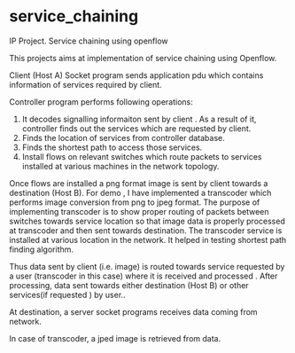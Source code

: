 # service_chaining
IP Project. Service chaining using openflow

This projects aims at implementation of service chaining using Openflow.

Client (Host A) Socket program sends application pdu which contains information of services required by client.

Controller program performs following operations:

1. It decodes signalling informaiton sent by client . As a result of it, controller finds out the services which are requested by client.
2. Finds the location of services from controller database.
3. Finds the shortest path to access those services.
4. Install flows on relevant switches which route packets to services installed at various machines in the network topology.

Once flows are installed a png format image is sent by client towards a destination (Host B).
For demo , I have implemented a transcoder which performs image conversion from png to jpeg format. The purpose of implementing transcoder is to show proper routing of packets between switches towards service location so that image data is properly processed at transcoder and then sent towards destination. The transcoder service is installed at various location in the network. It helped in testing shortest path finding algorithm.

Thus data sent by client (i.e. image) is routed towards service requested by a user (transcoder in this case) where it is received and processed . After processing, data sent towards either destination (Host B) or other services(if requested ) by user.. 

At destination, a server socket programs receives data coming from network.

In case of transcoder, a jped image is retrieved from data.


